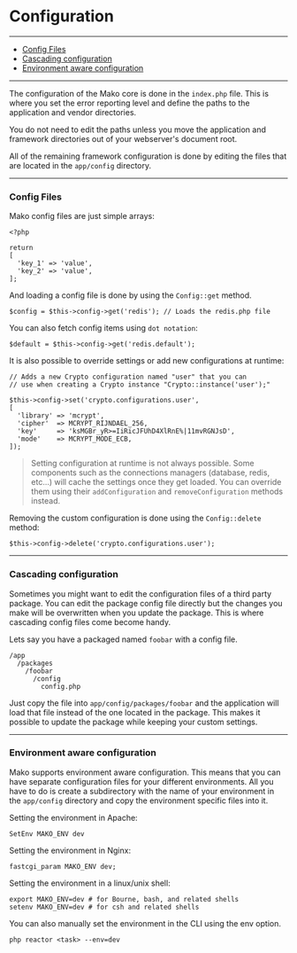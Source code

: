 # Configuration

--------------------------------------------------------

* [Config Files](#config_files)
* [Cascading configuration](#cascading_configuration)
* [Environment aware configuration](#environment_aware_configuration)

--------------------------------------------------------

The configuration of the Mako core is done in the ```index.php``` file. This is where you set the error reporting level and define the paths to the application and vendor directories.

You do not need to edit the paths unless you move the application and framework directories out of your webserver's document root.

All of the remaining framework configuration is done by editing the files that are located in the ```app/config``` directory.

--------------------------------------------------------

<a id="config_files"></a>

### Config Files

Mako config files are just simple arrays:

	<?php

	return 
	[
	  'key_1' => 'value',
	  'key_2' => 'value',
	];

And loading a config file is done by using the ```Config::get``` method.

	$config = $this->config->get('redis'); // Loads the redis.php file

You can also fetch config items using ```dot notation```:

	$default = $this->config->get('redis.default');

It is also possible to override settings or add new configurations at runtime:

	// Adds a new Crypto configuration named "user" that you can 
	// use when creating a Crypto instance "Crypto::instance('user');"

	$this->config->set('crypto.configurations.user', 
	[
	  'library' => 'mcrypt',
	  'cipher'  => MCRYPT_RIJNDAEL_256,
	  'key'     => 'ksMGBr_yR>=IiRicJFUhD4XlRnE%|11mvRGNJsD',
	  'mode'    => MCRYPT_MODE_ECB,
	]);

> Setting configuration at runtime is not always possible. Some components such as the connections managers (database, redis, etc...) will cache the settings once they get loaded. You can override them using their ```addConfiguration``` and ```removeConfiguration``` methods instead.

Removing the custom configuration is done using the ```Config::delete``` method:

	$this->config->delete('crypto.configurations.user');

--------------------------------------------------------

<a id="cascading_configuration"></a>

### Cascading configuration

Sometimes you might want to edit the configuration files of a third party package. You can edit the package config file directly but the changes you make will be overwritten when you update the package. This is where cascading config files come become handy.

Lets say you have a packaged named ```foobar``` with a config file.

	/app
	  /packages
	    /foobar
	      /config
	        config.php

Just copy the file into ```app/config/packages/foobar``` and the application will load that file instead of the one located in the package. This makes it possible to update the package while keeping your custom settings.

--------------------------------------------------------

<a id="environment_aware_configuration"></a>

### Environment aware configuration

Mako supports environment aware configuration. This means that you can have separate configuration files for your different environments. All you have to do is create a subdirectory with the name of your environment in the ```app/config``` directory and copy the environment specific files into it.

Setting the environment in Apache:

	SetEnv MAKO_ENV dev

Setting the environment in Nginx:

	fastcgi_param MAKO_ENV dev;

Setting the environment in a linux/unix shell:

	export MAKO_ENV=dev # for Bourne, bash, and related shells
	setenv MAKO_ENV=dev # for csh and related shells

You can also manually set the environment in the CLI using the env option.

	php reactor <task> --env=dev